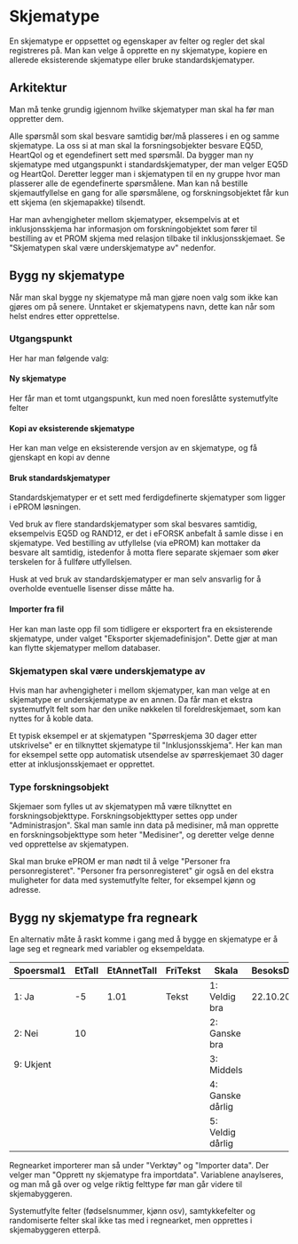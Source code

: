 # Skjematype

En skjematype er oppsettet og egenskaper av felter og regler det skal registreres på. 
Man kan velge å opprette en ny skjematype, kopiere en allerede eksisterende skjematype eller bruke standardskjematyper.

## Arkitektur

Man må tenke grundig igjennom hvilke skjematyper man skal ha før man oppretter dem. 

Alle spørsmål som skal besvare samtidig bør/må plasseres i en og samme skjematype. La oss si at man skal la forsningsobjekter besvare EQ5D, HeartQol og et egendefinert sett med spørsmål. Da bygger man ny skjematype med utgangspunkt i standardskjematyper, der man velger EQ5D og HeartQol. Deretter legger man i skjematypen til en ny gruppe hvor man plasserer alle de egendefinerte spørsmålene. Man kan nå bestille skjemautfyllelse en gang for alle spørsmålene, og forskningsobjektet får kun ett skjema (en skjemapakke) tilsendt.

Har man avhengigheter mellom skjematyper, eksempelvis at et inklusjonsskjema har informasjon om forskningobjektet som fører til bestilling av et PROM skjema med relasjon tilbake til inklusjonsskjemaet. Se "Skjematypen skal være underskjematype av" nedenfor.

## Bygg ny skjematype

Når man skal bygge ny skjematype må man gjøre noen valg som ikke kan gjøres om på senere. Unntaket er skjematypens navn, dette kan når som helst endres etter opprettelse.

### Utgangspunkt

Her har man følgende valg:

#### Ny skjematype
Her får man et tomt utgangspunkt, kun med noen foreslåtte systemutfylte felter

#### Kopi av eksisterende skjematype
Her kan man velge en eksisterende versjon av en skjematype, og få gjenskapt en kopi av denne

#### Bruk standardskjematyper
Standardskjematyper er et sett med ferdigdefinerte skjematyper som ligger i ePROM løsningen.

Ved bruk av flere standardskjematyper som skal besvares samtidig, eksempelvis EQ5D og RAND12, er det i eFORSK anbefalt å samle disse i en skjematype. Ved bestilling av utfyllelse (via ePROM) kan mottaker da besvare alt samtidig, istedenfor å motta flere separate skjemaer som øker terskelen for å fullføre utfyllelsen.

Husk at ved bruk av standardskjematyper er man selv ansvarlig for å overholde eventuelle lisenser disse måtte ha.

#### Importer fra fil
Her kan man laste opp fil som tidligere er eksportert fra en eksisterende skjematype, under valget "Eksporter skjemadefinisjon". Dette gjør at man kan flytte skjematyper mellom databaser.

### Skjematypen skal være underskjematype av

Hvis man har avhengigheter i mellom skjematyper, kan man velge at en skjematype er underskjematype av en annen. Da får man et ekstra systemutfylt felt som har den unike nøkkelen til foreldreskjemaet, som kan nyttes for å koble data. 

Et typisk eksempel er at skjematypen "Spørreskjema 30 dager etter utskrivelse" er en tilknyttet skjematype til "Inklusjonsskjema". Her kan man for eksempel sette opp automatisk utsendelse av spørreskjemaet 30 dager etter at inklusjonsskjemaet er opprettet.

### Type forskningsobjekt

Skjemaer som fylles ut av skjematypen må være tilknyttet en forskningsobjekttype. Forskningsobjekttyper settes opp under "Administrasjon". Skal man samle inn data på medisiner, må man opprette en forskningsobjekttype som heter "Medisiner", og deretter velge denne ved opprettelse av skjematypen. 

Skal man bruke ePROM er man nødt til å velge "Personer fra personregisteret". "Personer fra personregisteret" gir også en del ekstra muligheter for data med systemutfylte felter, for eksempel kjønn og adresse.

## Bygg ny skjematype fra regneark

En alternativ måte å raskt komme i gang med å bygge en skjematype er å lage seg et regneark med variabler og eksempeldata.

| Spoersmal1 |	EtTall |	EtAnnetTall |	FriTekst |	Skala |	BesoksDato |
| -- |	-- |	-- |	-- |	-- |	-- |
| 1: Ja	| -5	| 1.01 | Tekst| 	1: Veldig bra| 	22.10.2019 |
| 2: Nei	| 10	| | 	|	2: Ganske bra	| |
| 9: Ukjent  | | | 	|		3: Middels	
| | | | | 			4: Ganske dårlig	| |
| | | | | 				5: Veldig dårlig	| |

Regnearket importerer man så under "Verktøy" og "Importer data". Der velger man "Opprett ny skjematype fra importdata". Variablene anaylseres, og man må gå over og velge riktig felttype før man går videre til skjemabyggeren.

Systemutfylte felter (fødselsnummer, kjønn osv), samtykkefelter og randomiserte felter skal ikke tas med i regnearket, men opprettes i skjemabyggeren etterpå.
